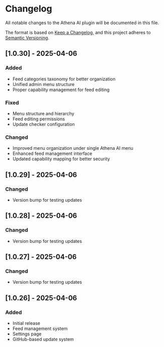 # Changelog

All notable changes to the Athena AI plugin will be documented in this file.

The format is based on [Keep a Changelog](https://keepachangelog.com/en/1.0.0/),
and this project adheres to [Semantic Versioning](https://semver.org/spec/v2.0.0.html).

## [1.0.30] - 2025-04-06

### Added
- Feed categories taxonomy for better organization
- Unified admin menu structure
- Proper capability management for feed editing

### Fixed
- Menu structure and hierarchy
- Feed editing permissions
- Update checker configuration

### Changed
- Improved menu organization under single Athena AI menu
- Enhanced feed management interface
- Updated capability mapping for better security

## [1.0.29] - 2025-04-06

### Changed
- Version bump for testing updates

## [1.0.28] - 2025-04-06

### Changed
- Version bump for testing updates

## [1.0.27] - 2025-04-06

### Changed
- Version bump for testing updates

## [1.0.26] - 2025-04-06

### Added
- Initial release
- Feed management system
- Settings page
- GitHub-based update system
